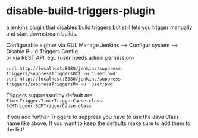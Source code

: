 # disable-build-triggers-plugin
a jenkins plugin that disables build triggers but still lets you trigger manually and start downstream builds.

Configurable eighter via GUI: Manage Jenkins --> Configur system --> Disable Build Triggers Config  
or via REST API:
eg.:
(user needs admin permission)

`curl http://localhost:8080/jenkins/suppress-triggers/suppressTriggersOff -u 'user:pwd'`  
`curl http://localhost:8080/jenkins/suppress-triggers/suppressTriggersOn -u 'user:pwd'`

Triggers suppressed by default are:  
`TimerTrigger.TimerTriggerCause.class`  
`SCMTrigger.SCMTriggerCause.class`  

If you add further Triggers to suppress you have to use the Java Class name like above. If you want to keep the defaults make sure to add them to the list!